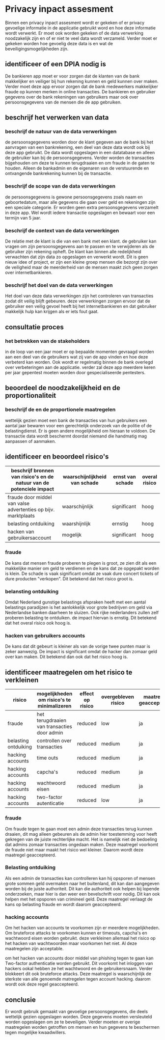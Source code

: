 # Privacy inpact assesment

Binnen een privacy inpact assesment wordt er gekeken of er privacy gevoelige informatie in de applicatie gebruikt word en hoe deze informatie wordt verwerkt. Er moet ook worden gekeken of de data verwerking noodzakelijk zijn en of er niet te veel data wordt verzameld. Verder moet er gekeken worden hoe gevoelig deze data is en wat de beveiligingsmogelijkheden zijn.

## identificeer of een DPIA nodig is

De bankieren app moet er voor zorgen dat de klanten van de bank makkelijker en veiliger bij hun rekening kunnen en geld kunnen over maken. Verder moet deze app ervoor zorgen dat de bank medewerkers makkelijker fraude op kunnen merken in online transacties. De bankieren en gebruiker gegevens over de bank rekeningen van gebruikers maar ook over persoonsgegevens van de mensen die de app gebruiken.

## beschrijf het verwerken van data

### beschrijf de natuur van de data verwerkingen

de persoonsgegevens worden door de klant gegeven aan de bank bij het aanvragen van een bankrekening, een deel van deze data wordt ook bij deze app gebruikt. De data wordt opgeslagen in een datatabase en alleen de gebruiker kan bij de persoonsgegevens. Verder worden de transacties bijgehouden om deze te kunnen terugdraaien en om fraude in de gaten te houden. Alleen de bankadmin en de eigenaren van de verstuurende en ontvangende bankrekening kunnen bij de transactie.

### beschrijf de scope van de data verwerkingen

de persoonsgegevens is gewone persoonsgegevens zoals naam en geboortedatum, maar alle gegevens die gaan over geld en rekeningen zijn een speciale categorie. Er worden geen extra persoonsgegevens verzamelt in deze app. Wel wordt iedere transactie opgeslagen en bewaart voor een termijn van 5 jaar.

### beschrijf de context van de data verwerkingen

De relatie met de klant is die van een bank met een klant. de gebruiker kan vragen om zijn persoonsgegevens aan te passen en te verwijderen als de gebruiker zijn rekening opheft. De klant kan binnen alle redelijkheid verwachten dat zijn data zo opgeslagen en verwerkt wordt. Dit is geen nieuw idee of project, er zijn een kleine groep mensen die bezorgt zijn over de veiligheid maar de meerderheid van de mensen maakt zich geen zorgen over internetbankieren.

### beschrijf het doel van de data verwerkingen

Het doel van deze data verwerkingen zijn het controleren van transacties zodat dit veilig blijft gebeuren. deze verwerkingen zorgen ervoor dat de gebruiker een veilig gevoel heeft bij het internetbankieren en dat gebruiker makkelijk hulp kan krijgen als er iets fout gaat.

## consultatie proces

### het betrekken van de stakeholders

in de loop van een jaar moet er op bepaalde momenten gevraagd worden aan een deel van de gebruikers wat zij van de app vinden en hoe deze verbeterd kan worden. Ook wordt er regelmatig binnen de bank overlegd over verbeteringen aan de applicatie. verder zal deze app meerdere keren per jaar gepentest moeten worden door gespecialiseerde pentesters.

## beoordeel de noodzakelijkheid en de proportionaliteit

### beschrijf de en de proportionele maatregelen

wettelijk gezien moet een bank de transacties van hun gebruikers een aantal jaar bewaren voor een gerechtelijk onderzoek van de politie of de belastingdienst. Er is geen andere mogelijkheid om hieraan te voldoen. De transactie data wordt beschermt doordat niemand die handmatig mag aanpassen of aanmaken.

## identificeer en beoordeel risico's

| beschrijf bronnen van risico's en de natuur van de potenciele impact | waarschijnlijkheid van schade | ernst van schade | overal risico |
| -------------------------------------------------------------------- | ----------------------------- | ---------------- | ------------- |
| fraude door middel van valse advertenties op bijv. marktplaats       | waarschijnlijk                | significant      | hoog          |
| belasting ontduiking                                                 | waarshijnlijk                 | ernstig          | hoog          |
| hacken van gebruikersaccount                                         | mogelijk                      | significant      | hoog          |

### fraude

De kans dat mensen fraude proberen te plegen is groot, ze zien dit als een makkelijke manier om geld te verdienen en de kans dat ze opgepakt worden is klein. De schade is vaak significant omdat ze vaak dure concert tickets of dure producten "verkopen". Dit betekend dat het risico groot is.

### belansting ontduiking

Omdat Nederland gunstige belastings afspraken heeft met een aantal belastings paradijzen is het aanlokkelijk voor grote bedrijven om geld via Nederlandse banken daarheen te sluizen. Ook rijke nederlanders zullen zelf proberen belasting te ontduiken. de impact hiervan is ernstig. Dit betekend dat het overal risico ook hoog is.

### hacken van gebruikers accounts

De kans dat dit gebeurt is kleiner als van de vorige twee punten maar is zeker aanwezig. De impact is significant omdat de hacker dan zomaar geld over kan maken. Dit betekend dan ook dat het risico hoog is. 

## identificeer maatregelen om het risico te verkleinen

| risico | mogelijkheden om risico's te minimalizeren  | effect op risico | overgebleven risico | maatregel geaccepteerd |
| ------ | ------------------------------------------- | ---------------- | ------------------- | ---------------------- |
| fraude | het terugdraaien van transacties door admin | reduced          | low                 | ja                     |
| belasting ontduiking | controllen over transacties   | reduced          | medium              | ja                     |
| hacking accounts | time outs                         | reduced          | medium              | ja                     |
| hacking accounts | capcha's                          | reduced          | medium              | ja                     |
| hacking accounts | wachtwoord eisen                  | reduced          | medium              | ja                     |
| hacking accounts | two-factor autenticatie           | reduced          | low                 | ja                     |

### fraude

Om fraude tegen te gaan moet een admin deze transacties terug kunnen draaien, dit mag alleen gebeuren als de admin hier toestemming voor heeft gekregen van de juiste rechterlijke macht. Het is namelijk niet de bedoeling dat admins zomaar transacties ongedaan maken. Deze maatregel voorkomt de fraude niet maar maakt het risico wel kleiner. Daarom wordt deze maatregel geaccepteerd.

### Belasting ontduiking

Als een admin de transacties kan controlleren kan hij opsporen of mensen grote sommen geld overmaken naar het buitenland, dit kan dan aangegeven worden bij de juiste authoriteit. Dit kan die authoriteit ook helpen bij lopende onderzoeken, maar hier is dan weer een bevelschrift voor nodig. Dit kan ook helpen met het opsporen van crimineel geld. Deze maatregel verlaagt de kans op belasting fraude en wordt daarom geaccepteerd.

### hacking accounts

Om het hacken van accounts te voorkomen zijn er meerdere mogelijkheden. Om bruteforce attacks te voorkomen kunnen er timeouts, capcha's en wachtwoord eisen worden gebruikt. deze verkleinen allemaal het risico op het hacken van wachtwoorden maar voorkomen het niet. Al deze maatregelen zijn acceptable.

om het hacken van accounts door middel van phishing tegen te gaan kan Two-factor authenticatie worden gebruikt. Dit voorkomt het inloggen van hackers ookal hebben ze het wachtwoord en de gebruikersnaam. Verder blokkeert dit ook bruteforce attacks. Deze maatregel is waarschijnlijk de sterkste van alle genoemde matregelen tegen account hacking. daarom wordt ook deze regel geaccepteerd.

## conclusie

Er wordt gebruik gemaakt van gevoelige persoonsgegevens, die deels wettelijk gezien opgeslagen worden. Deze gegevens moeten versleuteld worden opgeslagen om ze te beveiligen. Verder moeten er overige maatregelen worden getroffen om mensen en hun gegevens te beschermen tegen mogelijke kwaadwillers.
